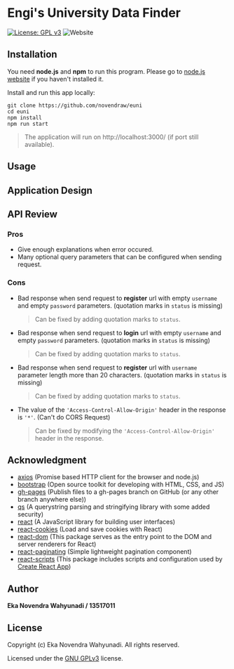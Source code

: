 # Engi's University Data Finder
[![License: GPL v3](https://img.shields.io/badge/License-GPLv3-blue.svg)](https://www.gnu.org/licenses/gpl-3.0)	![Website](https://img.shields.io/website/https/novendraw.github.io/euni.svg?style=popout)

## Installation

You need **node.js** and **npm** to run this program. Please go to [node.js website](https://nodejs.org) if you haven't installed it.

Install and run this app locally:

```
git clone https://github.com/novendraw/euni
cd euni
npm install
npm run start
```

>The application will run on http://localhost:3000/ (if port still available).

## Usage



## Application Design



## API Review

### Pros

+ Give enough explanations when error occured.
+ Many optional query parameters that can be configured when sending request.

### Cons

+ Bad response when send request to **register** url with empty `username` and empty `password` parameters. (quotation marks in `status` is missing)

	> Can be fixed by adding quotation marks to `status`.

+ Bad response when send request to **login** url with empty `username` and empty `password` parameters. (quotation marks in `status` is missing)

	> Can be fixed by adding quotation marks to `status`.

+ Bad response when send request to **register** url with `username` parameter length more than 20 characters. (quotation marks in `status` is missing)

	> Can be fixed by adding quotation marks to `status`.

+ The value of the `'Access-Control-Allow-Origin'` header in the response is `'*'`. (Can't do CORS Request)

	> Can be fixed by modifying the `'Access-Control-Allow-Origin'` header in the response.

## Acknowledgment

+ [axios](https://www.npmjs.com/package/axios) (Promise based HTTP client for the browser and node.js)
+ [bootstrap](https://getbootstrap.com/) (Open source toolkit for developing with HTML, CSS, and JS)
+ [gh-pages](https://www.npmjs.com/package/gh-pages) (Publish files to a gh-pages branch on GitHub (or any other branch anywhere else))
+ [qs](https://www.npmjs.com/package/qs) (A querystring parsing and stringifying library with some added security)
+ [react](https://reactjs.org/) (A JavaScript library for building user interfaces)
+ [react-cookies](https://www.npmjs.com/package/react-cookies) (Load and save cookies with React)
+ [react-dom](https://www.npmjs.com/package/react-dom) (This package serves as the entry point to the DOM and server renderers for React)
+ [react-paginating](https://www.npmjs.com/package/react-paginating) (Simple lightweight pagination component)
+ [react-scripts](https://www.npmjs.com/package/react-scripts) (This package includes scripts and configuration used by [Create React App](https://github.com/facebook/create-react-app))


## Author

__Eka Novendra Wahyunadi / 13517011__

## License

Copyright (c) Eka Novendra Wahyunadi. All rights reserved.

Licensed under the [GNU GPLv3](https://github.com/novendraw/euni/blob/master/LICENSE) license.